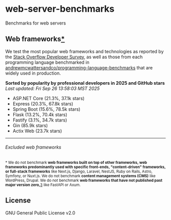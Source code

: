 # web-server-benchmarks
Benchmarks for web servers

## Web frameworks[*](#excluded-web-frameworks)
We test the most popular web frameworks and technologies as reported by the
[Stack Overflow Developer Survey][1], as well as those from each programming
language benchmarked in
[andrewmcwattersandco/programming-language-benchmarks][2] that are widely used
in production.

**Sorted by popularity by professional developers in 2025 and GitHub stars**  
*Last updated: Fri Sep 26 13:58:03 MST 2025*
* ASP.NET Core (21.3%, 37.1k stars)
* Express (20.3%, 67.8k stars)
* Spring Boot (15.6%, 78.5k stars)
* Flask (13.2%, 70.4k stars)
* Fastify (3.1%, 34.7k stars)
* Gin (85.9k stars)
* Actix Web (23.7k stars)

* * *

###### Excluded web frameworks
<sub>\* We do not benchmark **web frameworks built on
top of other frameworks, web frameworks predominantly used with specific
front-ends, "content-driven" frameworks, or full-stack frameworks** like
Next.js, Django, Laravel, NestJS, Ruby on Rails, Astro, Symfony, or Nuxt.js. We
do not benchmark **content management systems (CMS)** like WordPress, Drupal.
We do not benchmark **web frameworks that have not published past major version
zero,**[3] like FastAPI or Axum. </sub>

## License
GNU General Public License v2.0

[1]: https://survey.stackoverflow.co/2025/technology#most-popular-technologies-webframe-prof
[2]: https://github.com/andrewmcwattersandco/programming-language-benchmarks
[3]: https://semver.org/#spec-item-4
